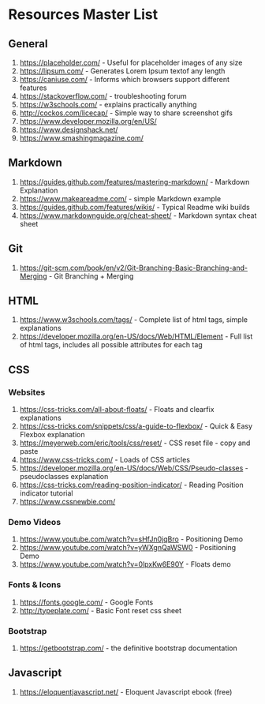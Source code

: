 # Resources Master List

## General
1. https://placeholder.com/ - Useful for placeholder images of any size
2. https://lipsum.com/ - Generates Lorem Ipsum textof any length
3. https://caniuse.com/ - Informs which browsers support different features
4. https://stackoverflow.com/ - troubleshooting forum
5. https://w3schools.com/ - explains practically anything
6. http://cockos.com/licecap/ - Simple way to share screenshot gifs
7. https://www.developer.mozilla.org/en/US/
8. https://www.designshack.net/
9. https://www.smashingmagazine.com/

## Markdown
1. https://guides.github.com/features/mastering-markdown/ - Markdown Explanation
2. https://www.makeareadme.com/ - simple Markdown example
3. https://guides.github.com/features/wikis/ - Typical Readme wiki builds
4. https://www.markdownguide.org/cheat-sheet/ - Markdown syntax cheat sheet

## Git
1. https://git-scm.com/book/en/v2/Git-Branching-Basic-Branching-and-Merging - Git Branching + Merging

## HTML
1. https://www.w3schools.com/tags/ - Complete list of html tags, simple explanations
2. https://developer.mozilla.org/en-US/docs/Web/HTML/Element - Full list of html tags, includes all possible attributes for each tag

## CSS
### Websites
1. https://css-tricks.com/all-about-floats/ - Floats and clearfix explanations
2. https://css-tricks.com/snippets/css/a-guide-to-flexbox/ - Quick & Easy Flexbox explanation
3. https://meyerweb.com/eric/tools/css/reset/ - CSS reset file - copy and paste
4. https://www.css-tricks.com/ - Loads of CSS articles
5. https://developer.mozilla.org/en-US/docs/Web/CSS/Pseudo-classes - pseudoclasses explanation
6. https://css-tricks.com/reading-position-indicator/ - Reading Position indicator tutorial
7. https://www.cssnewbie.com/

### Demo Videos
1. https://www.youtube.com/watch?v=sHfJn0jqBro - Positioning Demo
2. https://www.youtube.com/watch?v=yWXgnQaWSW0 - Positioning Demo
3. https://www.youtube.com/watch?v=0lpxKw6E90Y - Floats demo

### Fonts & Icons
1. https://fonts.google.com/ - Google Fonts
2. http://typeplate.com/ - Basic Font reset css sheet

### Bootstrap
1. https://getbootstrap.com/ - the definitive bootstrap documentation


## Javascript
1. https://eloquentjavascript.net/ - Eloquent Javascript ebook (free)